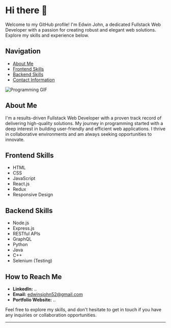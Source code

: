 # Hi there 👋

Welcome to my GitHub profile! I'm Edwin John, a dedicated Fullstack Web Developer with a passion for creating robust and elegant web solutions. Explore my skills and experience below.

## Navigation

- [About Me](#about-me)
- [Frontend Skills](#frontend-skills)
- [Backend Skills](#backend-skills)
- [Contact Information](#how-to-reach-me)

![Programming GIF]([link-to-animated-image.gif](https://www.google.com/url?sa=i&url=https%3A%2F%2Ftenor.com%2Fview%2Fcoding-gif-27705874&psig=AOvVaw2pBx8rPreOFEyR-zs5OD4k&ust=1700744766978000&source=images&cd=vfe&ved=0CBEQjRxqFwoTCJi9pZHW14IDFQAAAAAdAAAAABA5))

## About Me

I'm a results-driven Fullstack Web Developer with a proven track record of delivering high-quality solutions. My journey in programming started with a deep interest in building user-friendly and efficient web applications. I thrive in collaborative environments and am always seeking opportunities to innovate.

## Frontend Skills

- HTML
- CSS
- JavaScript
- React.js
- Redux
- Responsive Design

## Backend Skills

- Node.js
- Express.js
- RESTful APIs
- GraphQL
- Python
- Java
- C++
- Selenium (Testing)

## How to Reach Me

- **LinkedIn:** ..
- **Email:** edwinsjohn52@gmail.com
- **Portfolio Website:** ..

Feel free to explore my skills, and don't hesitate to get in touch if you have any inquiries or collaboration opportunities.

<!-- 
😄 Pronouns: ...
⚡ Fun fact: ... 
-->

---
